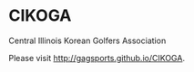 # CIKOGA
Central Illinois Korean Golfers Association

Please visit http://gagsports.github.io/CIKOGA.
